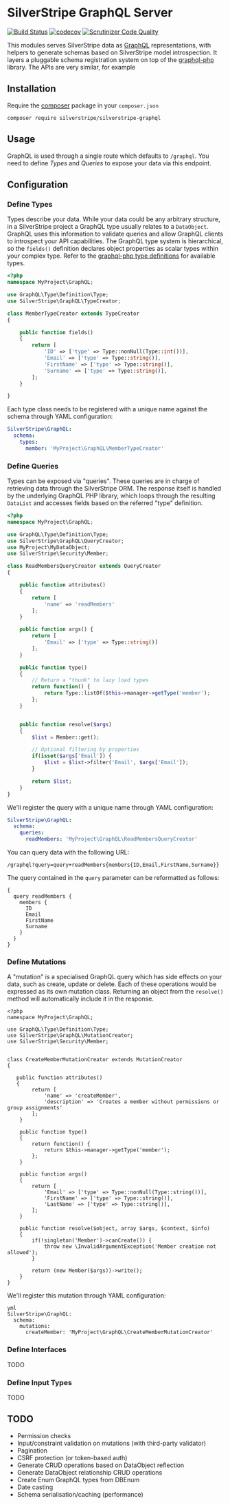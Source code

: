 # SilverStripe GraphQL Server

[![Build Status](https://travis-ci.org/silverstripe/silverstripe-graphql.svg?branch=master)](https://travis-ci.org/silverstripe/silverstripe-graphql)
[![codecov](https://codecov.io/gh/silverstripe/silverstripe-graphql/branch/master/graph/badge.svg)](https://codecov.io/gh/silverstripe/silverstripe-graphql)
[![Scrutinizer Code Quality](https://scrutinizer-ci.com/g/silverstripe/silverstripe-graphql/badges/quality-score.png?b=master)](https://scrutinizer-ci.com/g/silverstripe/silverstripe-graphql/?branch=master)

This modules serves SilverStripe data as
[GraphQL](http://facebook.github.io/react/blog/2015/05/01/graphql-introduction.html) representations,
with helpers to generate schemas based on SilverStripe model introspection.
It layers a pluggable schema registration system on top of the
[graphql-php](https://github.com/webonyx/graphql-php) library.
The APIs are very similar, for example

## Installation

Require the [composer](http://getcomposer.org) package in your `composer.json`

```
composer require silverstripe/silverstripe-graphql
```

## Usage

GraphQL is used through a single route which defaults to `/graphql`.
You need to define *Types* and *Queries* to expose your data via this endpoint.

## Configuration

### Define Types

Types describe your data. While your data could be any arbitrary structure,
in a SilverStripe project a GraphQL type usually relates to a `DataObject`.
GraphQL uses this information to validate queries and allow GraphQL
clients to introspect your API capabilities. The GraphQL type system is hierarchical,
so the `fields()` definition declares object properties as scalar types within
your complex type. Refer to the [graphql-php type definitions](https://github.com/webonyx/graphql-php#type-system)
for available types.

```php
<?php
namespace MyProject\GraphQL;

use GraphQL\Type\Definition\Type;
use SilverStripe\GraphQL\TypeCreator;

class MemberTypeCreator extends TypeCreator
{

    public function fields()
    {
        return [
            'ID' => ['type' => Type::nonNull(Type::int())],
            'Email' => ['type' => Type::string()],
            'FirstName' => ['type' => Type::string()],
            'Surname' => ['type' => Type::string()],
        ];
    }

}

```

Each type class needs to be registered with a unique name against the schema
through YAML configuration:

```yml
SilverStripe\GraphQL:
  schema:
    types:
      member: 'MyProject\GraphQL\MemberTypeCreator'
```

### Define Queries

Types can be exposed via "queries". These queries are in charge of retrieving
data through the SilverStripe ORM. The response itself is handled by the
underlying GraphQL PHP library, which loops through the resulting `DataList`
and accesses fields based on the referred "type" definition.

```php
<?php
namespace MyProject\GraphQL;

use GraphQL\Type\Definition\Type;
use SilverStripe\GraphQL\QueryCreator;
use MyProject\MyDataObject;
use SilverStripe\Security\Member;

class ReadMembersQueryCreator extends QueryCreator
{

    public function attributes()
    {
        return [
            'name' => 'readMembers'
        ];
    }

    public function args() {
        return [
            'Email' => ['type' => Type::string()]
        ];
    }

    public function type()
    {
        // Return a "thunk" to lazy load types
        return function() {
            return Type::listOf($this->manager->getType('member');
        };
    }


    public function resolve($args)
    {
        $list = Member::get();

        // Optional filtering by properties
        if(isset($args['Email']) {
            $list = $list->filter('Email', $args['Email']);
        }

        return $list;
    }
}

```

We'll register the query with a unique name through YAML configuration:

```yml
SilverStripe\GraphQL:
  schema:
    queries:
      readMembers: 'MyProject\GraphQL\ReadMembersQueryCreator'
```

You can query data with the following URL:

```
/graphql?query=query+readMembers{members{ID,Email,FirstName,Surname}}
```

The query contained in the `query` parameter can be reformatted as follows:

```
{
  query readMembers {
    members {
      ID
      Email
      FirstName
      Surname
    }
  }
}
```

### Define Mutations

A "mutation" is a specialised GraphQL query which has side effects on your data,
such as create, update or delete. Each of these operations would be expressed
as its own mutation class. Returning an object from the `resolve()` method
will automatically include it in the response.

```
<?php
namespace MyProject\GraphQL;

use GraphQL\Type\Definition\Type;
use SilverStripe\GraphQL\MutationCreator;
use SilverStripe\Security\Member;


class CreateMemberMutationCreator extends MutationCreator
{

   public function attributes()
   {
        return [
            'name' => 'createMember',
            'description' => 'Creates a member without permissions or group assignments'
        ];
    }

    public function type()
    {
        return function() {
            return $this->manager->getType('member');
        };
    }

    public function args()
    {
        return [
            'Email' => ['type' => Type::nonNull(Type::string())],
            'FirstName' => ['type' => Type::string()],
            'LastName' => ['type' => Type::string()],
        ];
    }

    public function resolve($object, array $args, $context, $info)
    {
        if(!singleton('Member')->canCreate()) {
            throw new \InvalidArgumentException('Member creation not allowed');
        }

        return (new Member($args))->write();
    }
}
```

We'll register this mutation through YAML configuration:

```
yml
SilverStripe\GraphQL:
  schema:
    mutations:
      createMember: 'MyProject\GraphQL\CreateMemberMutationCreator'
```

### Define Interfaces

TODO

### Define Input Types

TODO

## TODO

 * Permission checks
 * Input/constraint validation on mutations (with third-party validator)
 * Pagination
 * CSRF protection (or token-based auth)
 * Generate CRUD operations based on DataObject reflection
 * Generate DataObject relationship CRUD operations
 * Create Enum GraphQL types from DBEnum
 * Date casting
 * Schema serialisation/caching (performance)

